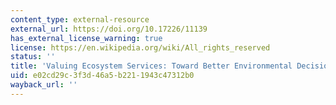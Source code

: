 ```yaml
---
content_type: external-resource
external_url: https://doi.org/10.17226/11139
has_external_license_warning: true
license: https://en.wikipedia.org/wiki/All_rights_reserved
status: ''
title: 'Valuing Ecosystem Services: Toward Better Environmental Decision-Making'
uid: e02cd29c-3f3d-46a5-b221-1943c47312b0
wayback_url: ''
---
```

